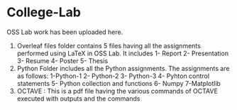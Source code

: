 # College-Lab
OSS Lab work has been uploaded here.
1) Overleaf files folder contains 5 files having all the assignments performed using LaTeX in OSS Lab.
      It includes 
      1- Report
      2- Presentation
      3- Resume
      4- Poster
      5- Thesis
2) Python Folder includes all the Python assignments. The assignments are as follows:
      1-Python-1
      2- Python-2
      3- Python-3
      4- Pyhton control statements
      5- Python collection and functions
      6- Numpy
      7-Matplotlib
3) OCTAVE   : This is a pdf file having the various commands of OCTAVE executed with outputs and the commands
